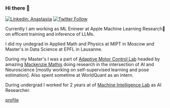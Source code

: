 ### Hi there 👋

[![Linkedin: Anastasiia](https://img.shields.io/badge/-Anastasiia-blue?style=flat-square&logo=Linkedin&logoColor=white&link=https://www.linkedin.com/in/ghazi-khan/)](https://www.linkedin.com/in/anastasiia-filippova-582067222/)
[![Twitter Follow](https://img.shields.io/twitter/follow/DeepLabCut.svg?label=NasFilippova&style=social)](https://twitter.com/NasFilippova)

Currently I am working as ML Enineer at Apple Machine Learning Research🍏 on efficent training and inference of LLMs.

I did my undegrad in Applied Math and Physics at MIPT in Moscow and Master's in Data Science at EPFL in Lausanne.

During my Master's I was a part of [Adaptive Motor Control Lab](http://www.mackenziemathislab.org) headed by amazing [Mackenzie Mathis](http://www.mackenziemathislab.org/mackenziemathis) doing research in the intersection of AI and Neuroscience [mostly working on self-supervised learning and pose estimation]. 
Also spent sometime at WorldQuant as an intern.

During undergrad I worked for 2 years at of [Machine Intelligence Lab](http://mil-team.com) as AI Researcher.

[profile](https://anasfil.io)
